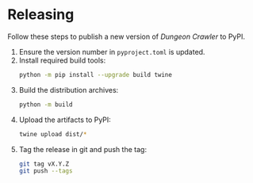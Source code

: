 # Releasing

Follow these steps to publish a new version of *Dungeon Crawler* to PyPI.

1. Ensure the version number in `pyproject.toml` is updated.
2. Install required build tools:
   ```bash
   python -m pip install --upgrade build twine
   ```
3. Build the distribution archives:
   ```bash
   python -m build
   ```
4. Upload the artifacts to PyPI:
   ```bash
   twine upload dist/*
   ```
5. Tag the release in git and push the tag:
   ```bash
   git tag vX.Y.Z
   git push --tags
   ```
